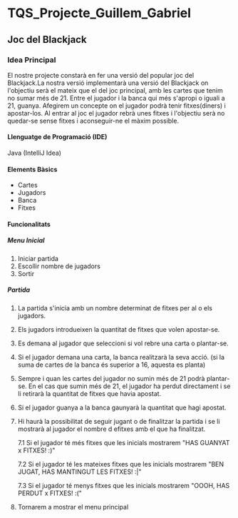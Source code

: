 # TQS_Projecte_Guillem_Gabriel
## Joc del Blackjack

### Idea Principal
El nostre projecte constarà en fer una versió del popular joc del Blackjack.La nostra versió implementarà una versió del Blackjack on l'objectiu serà el mateix que el del joc principal, amb les cartes que tenim no sumar més de 21. Entre el jugador i la banca qui més s'apropi o iguali a 21, guanya. Afegirem un concepte on el jugador podrà tenir fitxes(diners) i apostar-los. Al entrar al joc el jugador rebrà unes fitxes i l'objectiu serà no quedar-se sense fitxes i aconseguir-ne el màxim possible.

#### Llenguatge de Programació (IDE)
Java (IntelliJ Idea)

#### Elements Bàsics
- Cartes
- Jugadors
- Banca
- Fitxes

#### Funcionalitats
##### Menu Inicial
1. Iniciar partida
2. Escollir nombre de jugadors
3. Sortir

##### Partida
1. La partida s'inicia amb un nombre determinat de fitxes per al o els jugadors. 
2. Els jugadors introdueixen la quantitat de fitxes que volen apostar-se. 
3. Es demana al jugador que seleccioni si vol rebre una carta o plantar-se.
4. Si el jugador demana una carta, la banca realitzarà la seva acció. (si la suma de cartes de la banca és superior a 16, aquesta es planta)
5. Sempre i quan les cartes del jugador no sumin més de 21 podrà plantar-se. En el cas que sumin més de 21, el jugador ha perdut directament i se li retirarà la quantitat de fitxes que havia apostat.
6. Si el jugador guanya a la banca gaunyarà la quantitat que hagi apostat.

7. Hi haurà la possibilitat de seguir jugant o de finalitzar la partida i se li mostrarà al jugador el nombre d efitxes amb el que ha finalitzat.

   7.1 Si el jugador té més fitxes que les inicials mostrarem "HAS GUANYAT x FITXES! :)" <br/>
   
   7.2 Si el jugador té les mateixes fitxes que les inicials mostrarem "BEN JUGAT, HAS MANTINGUT LES FITXES! :|"
   
   7.3 Si el jugador té menys fitxes que les inicials mostrarem "OOOH, HAS PERDUT x FITXES! :("
   
8. Tornarem a mostrar el menu principal
 
